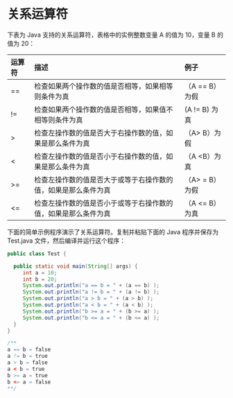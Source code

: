 # 关系运算符

下表为 Java 支持的关系运算符，表格中的实例整数变量 A 的值为 10，变量 B 的值为 20：

| 运算符 | 描述                                                           | 例子           |
| :----- | :------------------------------------------------------------- | :------------- |
| ==     | 检查如果两个操作数的值是否相等，如果相等则条件为真             | （A == B）为假 |
| !=     | 检查如果两个操作数的值是否相等，如果值不相等则条件为真         | (A != B) 为真  |
| >      | 检查左操作数的值是否大于右操作数的值，如果是那么条件为真       | （A> B）为假   |
| <      | 检查左操作数的值是否小于右操作数的值，如果是那么条件为真       | （A <B）为真   |
| >=     | 检查左操作数的值是否大于或等于右操作数的值，如果是那么条件为真 | （A> = B）为假 |
| <=     | 检查左操作数的值是否小于或等于右操作数的值，如果是那么条件为真 | （A <= B）为真 |

下面的简单示例程序演示了关系运算符。复制并粘贴下面的 Java 程序并保存为 Test.java 文件，然后编译并运行这个程序：

```java
public class Test {

  public static void main(String[] args) {
     int a = 10;
     int b = 20;
     System.out.println("a == b = " + (a == b) );
     System.out.println("a != b = " + (a != b) );
     System.out.println("a > b = " + (a > b) );
     System.out.println("a < b = " + (a < b) );
     System.out.println("b >= a = " + (b >= a) );
     System.out.println("b <= a = " + (b <= a) );
  }
}

/**
a == b = false
a != b = true
a > b = false
a < b = true
b >= a = true
b <= a = false
**/
```
